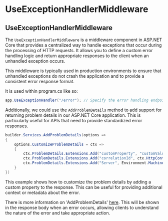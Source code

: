 # UseExceptionHandlerMiddleware

## UseExceptionHandlerMiddleware

The `UseExceptionHandlerMiddleware` is a middleware component in ASP.NET Core that provides a centralized way to handle exceptions that occur during the processing of HTTP requests. It allows you to define a custom error handling logic and return appropriate responses to the client when an unhandled exception occurs.

This middleware is typically used in production environments to ensure that unhandled exceptions do not crash the application and to provide a consistent error response format.

It is used within program.cs like so:

```csharp
app.UseExceptionHandler("/error"); // Specify the error handling endpoint
```

Additionally, we could use the `AddProblemDetails` method to add support for returning problem details in our ASP.NET Core application. This is particularly useful for APIs that need to provide standardized error responses.

```csharp
builder.Services.AddProblemDetails(options => 
{
    options.CustomizeProblemDetails = ctx => 
    {
        ctx.ProblemDetails.Extensions.Add("customProperty", "customValue");
        ctx.ProblemDetails.Extensions.Add("correlationId", ctx.HttpContext.TraceIdentifier);
        ctx.ProblemDetails.Extensions.Add("Server", Environment.MachineName);
    }
})
```

This example shows how to customize the problem details by adding a custom property to the response. This can be useful for providing additional context or metadata about the error.

There is more information on 'AddProblemDetails' [here](Add%20Problem%20Details.md).
This will be shown in the response body when an error occurs, allowing clients to understand the nature of the error and take appropriate action.